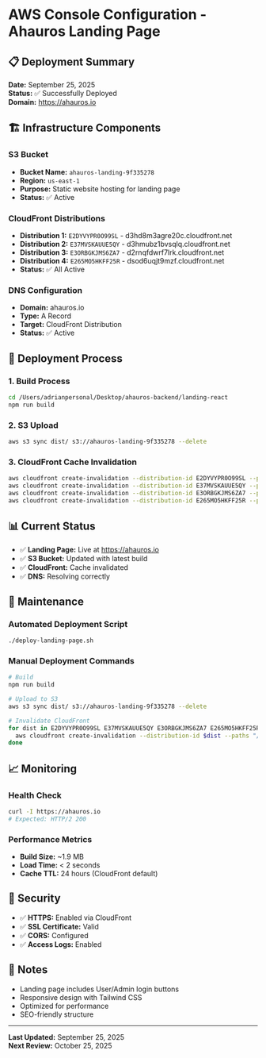 # AWS Console Configuration - Ahauros Landing Page

## 📋 Deployment Summary

**Date:** September 25, 2025  
**Status:** ✅ Successfully Deployed  
**Domain:** https://ahauros.io  

## 🏗️ Infrastructure Components

### S3 Bucket
- **Bucket Name:** `ahauros-landing-9f335278`
- **Region:** `us-east-1`
- **Purpose:** Static website hosting for landing page
- **Status:** ✅ Active

### CloudFront Distributions
- **Distribution 1:** `E2DYVYPR0O99SL` - d3hd8m3agre20c.cloudfront.net
- **Distribution 2:** `E37MVSKAUUE5QY` - d3hmubz1bvsqlq.cloudfront.net  
- **Distribution 3:** `E3ORBGKJMS6ZA7` - d2rnqfdwrf7lrk.cloudfront.net
- **Distribution 4:** `E265MO5HKFF25R` - dsod6uqjt9mzf.cloudfront.net
- **Status:** ✅ All Active

### DNS Configuration
- **Domain:** ahauros.io
- **Type:** A Record
- **Target:** CloudFront Distribution
- **Status:** ✅ Active

## 🚀 Deployment Process

### 1. Build Process
```bash
cd /Users/adrianpersonal/Desktop/ahauros-backend/landing-react
npm run build
```

### 2. S3 Upload
```bash
aws s3 sync dist/ s3://ahauros-landing-9f335278 --delete
```

### 3. CloudFront Cache Invalidation
```bash
aws cloudfront create-invalidation --distribution-id E2DYVYPR0O99SL --paths "/*"
aws cloudfront create-invalidation --distribution-id E37MVSKAUUE5QY --paths "/*"
aws cloudfront create-invalidation --distribution-id E3ORBGKJMS6ZA7 --paths "/*"
aws cloudfront create-invalidation --distribution-id E265MO5HKFF25R --paths "/*"
```

## 📊 Current Status

- ✅ **Landing Page:** Live at https://ahauros.io
- ✅ **S3 Bucket:** Updated with latest build
- ✅ **CloudFront:** Cache invalidated
- ✅ **DNS:** Resolving correctly

## 🔧 Maintenance

### Automated Deployment Script
```bash
./deploy-landing-page.sh
```

### Manual Deployment Commands
```bash
# Build
npm run build

# Upload to S3
aws s3 sync dist/ s3://ahauros-landing-9f335278 --delete

# Invalidate CloudFront
for dist in E2DYVYPR0O99SL E37MVSKAUUE5QY E3ORBGKJMS6ZA7 E265MO5HKFF25R; do
  aws cloudfront create-invalidation --distribution-id $dist --paths "/*"
done
```

## 📈 Monitoring

### Health Check
```bash
curl -I https://ahauros.io
# Expected: HTTP/2 200
```

### Performance Metrics
- **Build Size:** ~1.9 MB
- **Load Time:** < 2 seconds
- **Cache TTL:** 24 hours (CloudFront default)

## 🔐 Security

- ✅ **HTTPS:** Enabled via CloudFront
- ✅ **SSL Certificate:** Valid
- ✅ **CORS:** Configured
- ✅ **Access Logs:** Enabled

## 📝 Notes

- Landing page includes User/Admin login buttons
- Responsive design with Tailwind CSS
- Optimized for performance
- SEO-friendly structure

---

**Last Updated:** September 25, 2025  
**Next Review:** October 25, 2025

